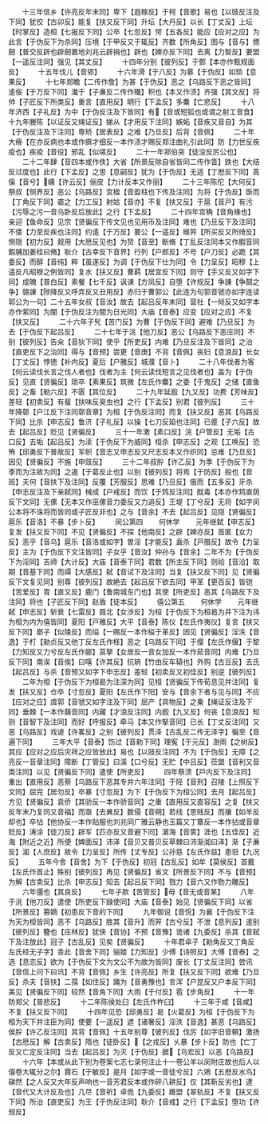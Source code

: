 <!-- { "loadSidebar": true } -->
　　十三年信乡【许亮反年末同】卑下【遐稼反】于柯【音歌】易也【以豉反注及下同】犹佼【古卯反】能复【扶又反下同】升坛【大丹反】以长【丁丈反】上坛【时掌反】造桓【七报反下同】公卒【七忽反】愕【五各反】能应【应对之应】为此言【于伪反下为杀同】压境【于甲反又于辄反】齐数【所角反】图与【音与】摽劒【普交反辟也辟劒置地刘兆云辟捐也】辟也【婢亦反下同】去离【力智反】要盟【一遥反注同】强见【其丈反】
　　十四年分别【彼列反】于鄄【本亦作甄规面反】
　　十五年伐儿【音郳】
　　十六年滑【于八反】为慕【于伪反】如琐【息果反】
　　十七年郑瞻【二传作詹】为甚【于伪反】恶之【乌路反下恶之皆同】逺佞【于万反下同】瀐于【子亷反二传作殱】积也【本又作渍】齐强【其文反】将帅【子匠反下所类反】重言【直用反】眀行【下孟反】多麋【亡悲反】
　　十八年济西【子礼反】为中【于伪反注及下皆同】有【音或短狐也或谓之射工音食】十九年媵陈【以证反又绳证反】娣从【才用反下注同】嫉妬【音疾又音自】为其【于伪反注及下注同】専矫【居表反】之难【乃旦反】后背【音佩】
　　二十年大瘠【在亦反病也本或作癠才细反一本作渍才赐反郑注曲礼引此同】防【力世反疾疫也】疾疫【音役】邪乱【似嗟反】
　　二十一年郑伯突【徒没反厉公也】
　　二十二年肆【音四本或作佚】大省【所景反除自省皆同二传作眚】跌也【大结反过度也】此行【下孟反】之思【息嗣反】犹为【于伪反】无适【丁厯反下同】髙傒【音兮】纁【许云反】俪皮【力计反本又作丽】
　　二十三年陈佗【大何反】祭叔【侧界反】恶公【乌路反】宫楹【音盈柱也下传及注同】为将【于伪反】斲而【丁角反下同】砻之【力工反】射姑【音亦】不复【扶又反】于扈【音戸】有污【污辱之污一音乌卧反后放此】之行【下孟反】
　　二十四年宫桷【音角椽也】亲迎【鱼命反】见宗【贤徧反下传文见也见用币及注同】难也【乃旦反下及注同】不偻【力至反疾也注同】约逺【于万反】要公【一遥反】縰笄【所买反又所绮反】恻隠【初力反】觌用【大厯反见也】为贽【音至】断脩【丁乱反注同本又作腵音同鍜脯加姜桂曰脩】耿介【古幸反下音界】行列【户郎反】不号【户刀反】必跪【其委反】而醇【音纯】粹【虽遂反】为调【于伪反下仕为同】令【力呈反】昭穆【上遥反凡昭穆之例皆同】复水【扶又反】曹羁【居宜反下同】则守【手又反又如字下同】成魄【普白反】素餐【七千反】讽谏【方凤反】自堕【许规反】争諌【争鬪之争】赣諌【陟降反又呼弄反又丑用反】赤归于曹郭公【此连为句郭音虢亦如字连读郭公为一句】二十五年女叔【音汝】故去【起吕反年末同】营社【一倾反又如字本亦作萦同】为闇【于伪反注为闇为日光同】大庙【音泰】应变【应对之应】不复【扶又反】
　　二十六年子髠【苦门反】为曹【于伪反下同】避难【乃旦反】为去【于伪反下起吕反】
　　二十七年于洮【他刀反】恶公【乌路反下恶庄同】不别【彼列反】告籴【音狄下同】使乎【所吏反】内难【乃旦反注及下皆同】之治【直吏反下之治同】得与【音预】尝更【音庚】不背【音佩】丧妇【息浪反】长女【丁丈反】悖徳【补内反】夏后【户雅反】城濮【音卜】
　　二十八年伐者为客【何云读伐长言之伐人者也】伐者为主【何云读伐短言之见伐者也】盖为【于伪反】见直【贤徧反】琐卒【素果反】筑微【左氏作麋】之委【于鬼反】之储【直鱼反】之畜【勑六反】不匮【其位反】
　　二十九年延廏【九又反】功费【芳味反】差轻【初卖反】有蜚【扶味反臭虫也】之行【下孟反】别君【彼列反】
　　三十年降鄣【户江反下注同鄣音章】为桓【于伪反注同】而复【扶又反】恶其【乌路反下同】比杀【申志反】鲁济【子礼反】以操【七刀反廹也注同】已蹙【子六反】故去【起吕反】贬见【贤徧反】
　　三十一年潄【素口反】浣【户管反】无垢【古口反】去垢【起吕反】为渎【于伪反下为威同】桓杀【申志反】之观【工唤反】恐怖【邱勇反下普故反】军帜【音志又申志反又尺志反本又作织同】忌难【乃旦反】因见【贤徧反】不施【申豉反】
　　三十二年叔肸【许乙反】为季【于伪反下为季而为注故为同】之遏【于葛反止也】以别【彼列反】将焉【于防反】般也【音班】夫何【音扶下及注同】反覆【芳服反】思难【乃旦反】俄而【五多反】牙杀【申志反注及下亲弑同】械成【户戒反】而饮【于鸩反注同】酖毒【本亦作鸩直荫反下文同】无傫【无本又作巫傫音力委反又力追反】王堤【丁兮反】无将【如字闵公本将不诛将而皆同或子匠反非也】之与【音余】不去【起吕反】见隠【贤徧反】扈乐【音洛】不暴【步卜反】
　　闵公第四
　　何休学
　　元年继弑【申志反】复发【扶又反下同】不见【贤徧反】不探【他南反】之辟【婢亦反】首匿【女力反】恶乎【音乌】扈乐【音洛或如字】曽淫【才能反】盍杀【戸腊反】故令【力呈反】主为【于伪反下文注皆同】子女乎【音汝】仲孙与【音余】二年不为【于伪反下为淫同】吉禘【大计反】大庙【音泰下同】君数【所主反下同】则祫【音洽】取期【音基下同】而禫【大感反】弑【音试下及注同】当复【扶又反下同】见【贤徧反下文复见同】别尊【彼列反】故絶去【起吕反下欲去同】甲革【更百反】皆铠【苦爱反】胄【直又反】鹿门【鲁南城东门也】其使【所吏反】恶其【乌路反下及注同】将也【子匠反下同】赵盾【徒本反】
　　僖公第五
　　何休学
　　元年继弑【申志反】斩衰【七雷反】聂北【女渉反】为桓【于伪反下为桓曷为并下注为讳为桓为内为僖皆同】夏阳【戸雅反】大平【音泰】陈仪【左氏作夷仪】复言【扶又反下同】鄫子【似陵反】而缢【一赐反一本作榏于革反】因见【贤徧反】淫泆【音逸】于朾【勑贞反又他丁反左氏作柽】恶之【乌路反下同】于缨【左氏作偃】于犂【力知反又力兮反左氏作郦】莒拏【女居反一音女加反一本作茹音同】内难【乃旦反下同】南涘【音俟】曰嘻【许其反】抗辀【竹由反车辕也】外购【古豆反】去氏【起吕反】与杀【音预又如字下申志反】差轻【初卖反又初佳反】别逆【彼列反】
　　二年为桓【于伪反下为桓曷为注深为同】见桓【贤徧反下传荀息见并注同】复发【扶又反】仓卒【寸忽反】夏阳【左氏作下阳】安与【音余下者与见与同】不应【应对之应】虞郭【音虢又如字注及下同】屈产【具物反】之乗【绳证反注及下同】垂棘【一本作蕀音同】内藏【才浪反注同】内廏【九又反】何丧【息浪反】知则【音智下及注同】而好【呼报反】牵马【本又作掔音同】已长【丁丈反注同】又恶【乌路反】戏谑【许畧反】之别【彼列反】贯泽【古乱反二传无泽字】徧至【音遍下同】
　　三年大平【音泰】饬过【音勑下同】理寃【于元反】澍雨【之树反】其应【应对之应后灾祥之应皆放此】易也【以豉反注同】不为【于伪反】无障【之亮反一音章注同】障断【丁管反】曰溪【口兮反】无贮【中吕反】莅盟【音利又音类注同】以见【贤徧反下同】遣使【所吏反】
　　四年蔡溃【戸内反下及注同】重出【直用反】恶蔡【乌路反下恶其专并六年注同】于陉【音刑】召陵【上照反下文同】屈完【居勿反】卒暴【寸忽反】为下【于伪反下为桓公同】去月【起吕反】方见【贤徧反】袁侨【其骄反一本作骄音同】之重【直用反又直容反】之复【扶又反年末乃复同又音福】而亟【去兾反】数侵【音朔】若线【思贱反】而攘【如羊反却也】卒怗【他协反一本作贴服也刘兆同广雅云静也玉篇又丁簟反一本作拈或音章贬反】涛涂【徒刀反】辟军【匹亦反又音避下同】濵海【音賔】涯也【五佳反】近海【附近之近】所便【婢面反】沛泽【音贝又普贝反草棘曰沛渐洳曰泽】渐【子亷反】洳【人庶反】故令【力呈反】所传【丈专反】公孙慈【左氏作兹】患诳【九况反】
　　五年今舎【音舍】为下【于伪反】初冠【古乱反】如牟【莫侯反】首戴【左氏作首止】殊别【彼列反】再见【贤徧反】省文【所景反下同】不与【音预】为解【古卖反】比杀【申志反】知去【起吕反下同】戮力【音六又作勠力雕反】
　　六年彊也【其良反】
　　七年子款【苦管反】毋【音无或音某】
　　八年于洮【他刀反】遣使【所吏反下録使同】大庙【音泰】始见【贤徧反下同】以省【所景反】篡嫡【初患反下音的下同】
　　九年御说【音恱】为襄【于伪反下注为天为桓皆同】恶不【乌路反】胜其【音升】而笄【古兮反】不泄【息列反】逺别【彼列反】簪也【庄林反】犹侠【音协】不预【音豫】诡诸【九委反】杀其【音弑下及注放此】冠子【古乱反】见矣【贤徧反】
　　十年君卓子【勑角反又丁角反左氏经无子字】舎此【音舍下同】骊姬【力知反】少傅【诗照反】大傅【音泰】之选【息恋反】欲为【于伪反下文为文公不为故为皆同】废长【丁丈反注同】尝讯【音信上问下曰讯】不背【音佩】乡生【许亮反】所复【扶又反下同】欲难【乃旦反】杀夫【音扶】二孺【如住反】踊为【音勇豫也】言浑【户昆反又户本反下同】美见【贤徧反下同】较然【音角下同】大雨【于付反】雹【步角反】
　　十一年防郑父【普悲反】
　　十二年陈侯处臼【左氏作杵臼】
　　十三年于咸【音咸】不复【扶又反下同】
　　十四年见恐【邱勇反】曷【火葛反】为桓【于伪反下为桓为天下并注臣为同】使要【一遥反】遮【诸奢反】淫泆【音逸】甚恶【乌路反】侯肸【许乙反注同】其背【音佩】十五年别尊【彼列反】伐厉【如字旧音頼】激扬【古厯反】解【古卖反】隋也【徒卧反】【之戎反】乆暴【步卜反】防也【亡丁反又亡定反注同】当去【起吕反】为灭【于伪反】据【乌宏反】以恶【乌路反】
　　十六年【本或从此下别为卷案七志七录何注止十一卷公羊以闵附庄故也后人以僖卷大辄分之尔】霣石【于敏反】是月【如字或一音徒兮反】六鶂【五厯反水鸟】磌然【之人反又大年反声响也一音芳君反本或作砰八耕反】仅【其靳反劣也】逮【音代又大计反及也】几尽【音祈】卓佹【九委反】趡盟【翠轨反】不复【扶又反下同】所治【直吏反】为王【于伪反注同】耿介【音戒】之行【下孟反】堕功【许规反】
